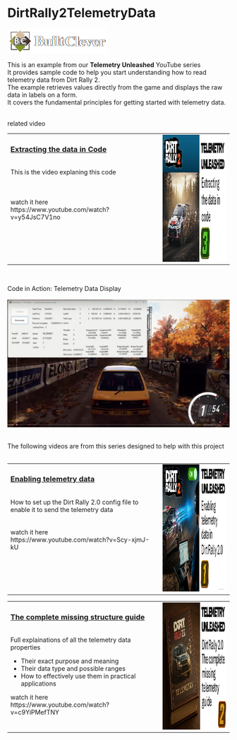 # DirtRally2TelemetryData  
[![BuiltClever logo](https://raw.githubusercontent.com/BuiltClever/SharedReadMeImages/main/images/BuiltCleverLogo3.png)](https://www.youtube.com/@builtClever) 

This is an example from our **Telemetry Unleashed** YouTube series  
It provides sample code to help you start understanding how to read telemetry data from Dirt Rally 2.  
The example retrieves values directly from the game and displays the raw data in labels on a form. <br>
It covers the fundamental principles for getting started with telemetry data.  <br><br>

related video
<table>
  <tr>
    <td style="vertical-align: top;">
      <h3><ins>Extracting the data in Code</ins></h3>
      <br>
      This is the video explaning this code
      <br><br><br><br>
      watch it here<br>
      https://www.youtube.com/watch?v=y54JsC7V1no
      <br><br>
      <img src="https://raw.githubusercontent.com/BuiltClever/SharedReadMeImages/main/images/blank1x1.png" width="600" height="1">
    </td>
    <td>
      <a href="https://www.youtube.com/watch?v=y54JsC7V1no">
        <img src="https://raw.githubusercontent.com/BuiltClever/SharedReadMeImages/main/images/Extracting the data in Code.webp" alt="video3" width="512" height="288">
      </a>
    </td>
  </tr>
</table>

<br>

Code in Action: Telemetry Data Display<br><br>
![Screenshot](https://raw.githubusercontent.com/BuiltClever/SharedReadMeImages/main/images/ExtractingTheDataInCode_ScreenShot.webp)

<br>
The following videos are from this series designed to help with this project
<br><br>
<table>
  <tr>
    <td style="vertical-align: top;">
      <h3><ins>Enabling telemetry data</ins></h3>
      <br>
      How to set up the Dirt Rally 2.0 config file to enable it to send the telemetry data
      <br><br><br>
      watch it here<br>
      https://www.youtube.com/watch?v=Scy-xjmJ-kU
      <br><br>
      <img src="https://raw.githubusercontent.com/BuiltClever/SharedReadMeImages/main/images/blank1x1.png" width="600" height="1">
    </td>
    <td>
      <a href="https://www.youtube.com/watch?v=Scy-xjmJ-kU">
        <img src="https://raw.githubusercontent.com/BuiltClever/SharedReadMeImages/main/images/EnablingTelemetryData.webp" alt="video1" width="512" height="288"> 
      </a>
    </td>
  </tr>
</table>

<table>
  <tr>
    <td style="vertical-align: top;">
      <h3><ins>The complete missing structure guide</ins></h3>
      <br>
      Full explainations of all the telemetry data properties<br>
      <ul>
        <li>Their exact purpose and meaning</li>
        <li>Their data type and possible ranges</li>
        <li>How to effectively use them in practical applications</li>
      </ul>
      watch it here<br>
      https://www.youtube.com/watch?v=c9YiPMefTNY
      <br>
      <img src="https://raw.githubusercontent.com/BuiltClever/SharedReadMeImages/main/images/blank1x1.png" width="600" height="1">
    </td>
    <td>
      <a href="https://www.youtube.com/watch?v=c9YiPMefTNY">
        <img src="https://raw.githubusercontent.com/BuiltClever/SharedReadMeImages/main/images/TheCompleteMissingStructureGuide.webp" alt="video2" width="512" height="288"> 
      </a>
    </td>
  </tr>
</table>

